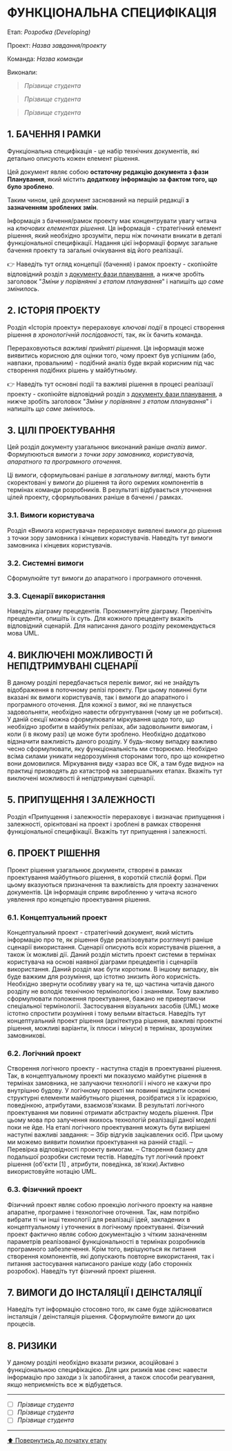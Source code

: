 # ФУНКЦІОНАЛЬНА СПЕЦИФІКАЦІЯ

Етап: *Розробка (Developing)*

Проект: *Назва завдання/проекту*

Команда: *Назва команди*

Виконали:
>*Прізвище студента*

>*Прізвище студента*

>*Прізвище студента*

## **1. БАЧЕННЯ І РАМКИ**

Функціональна специфікація - це набір технічних документів, які детально описують кожен елемент рішення.

Цей документ являє собою **остаточну редакцію документа з фази Планування**, який містить **додаткову інформацію за фактом того, що було зроблено**. 

Таким чином, цей документ заснований на першій редакції **з зазначенням зроблених змін**.

Інформація з бачення/рамок проекту має концентрувати увагу читача на *ключових елементах рішення*. Ця інформація - стратегічний елемент рішення, який необхідно зрозуміти, перш ніж починати вникати в деталі функціональної специфікації. Надання цієї інформації формує загальне бачення проекту та загальні очікування від його реалізації.

:point_right: Наведіть тут огляд концепції (бачення) і рамок проекту - скопіюйте відповідний розділ з [документу фази планування](/docs/2.Planning/%D0%A4%D1%83%D0%BD%D0%BA%D1%86%D1%96%D0%BE%D0%BD%D0%B0%D0%BB%D1%8C%D0%BD%D0%B0%20%D1%81%D0%BF%D0%B5%D1%86%D0%B8%D1%84%D1%96%D0%BA%D0%B0%D1%86%D1%96%D1%8F.md), а нижче зробіть заголовок "*Зміни у порівнянні з етапом планування*" і напишіть *що саме змінилось*.
 
## **2. ІСТОРІЯ ПРОЕКТУ**

Розділ «Історія проекту» перераховує *ключові події* в процесі створення рішення *в хронологічній послідовності*, так, як їх бачить команда. 

Перераховуються *важливі прийняті рішення*. Ця інформація може виявитись корисною для оцінки того, чому проект був успішним (або, навпаки, провальним) - подібний аналіз буде вкрай корисним під час створення подібних рішень у майбутньому.

:point_right: Наведіть тут основні події та важливі рішення в процесі реалізації проекту - скопіюйте відповідний розділ з [документу фази планування](/docs/2.Planning/%D0%A4%D1%83%D0%BD%D0%BA%D1%86%D1%96%D0%BE%D0%BD%D0%B0%D0%BB%D1%8C%D0%BD%D0%B0%20%D1%81%D0%BF%D0%B5%D1%86%D0%B8%D1%84%D1%96%D0%BA%D0%B0%D1%86%D1%96%D1%8F.md), а нижче зробіть заголовок "*Зміни у порівнянні з етапом планування*" і напишіть *що саме змінилось*.
 
## **3. ЦІЛІ ПРОЕКТУВАННЯ**

Цей розділ документу узагальнює виконаний раніше *аналіз вимог*. Формулюються вимоги *з точки зору замовника, користувачів, апаратного та програмного оточення*. 

Ці вимоги, сформульовані раніше *в загальному вигляді*, мають  бути скоректовані у вимоги до рішення та його окремих компонентів в термінах команди розробників. В результаті відбувається уточнення цілей проекту, сформульованих раніше в баченні / рамках.

### **3.1. Вимоги користувача**
Розділ «Вимога користувача» перераховує виявлені вимоги до рішення з точки зору замовника і кінцевих користувачів.
Наведіть тут вимоги замовника і кінцевих користувачів.

### **3.2. Системні вимоги**
Сформулюйте тут вимоги до апаратного і програмного оточення.

### **3.3. Сценарії використання**
Наведіть діаграму прецедентів. Прокоментуйте діаграму. Перелічіть прецеденти, опишіть їх суть. Для кожного прецеденту вкажіть відповідний сценарій. Для написання даного розділу рекомендується мова UML.
 
## **4. ВИКЛЮЧЕНІ МОЖЛИВОСТІ Й НЕПІДТРИМУВАНІ СЦЕНАРІЇ**
В даному розділі передбачається перелік вимог, які не знайдуть відображення в поточному релізі проекту. При цьому повинні бути вказані як вимоги користувачів, так і вимоги до апаратного і програмного оточення. Для кожної з вимог, які не планується задовольняти, необхідно навести обгрунтування (чому це не робиться). У даній секції можна сформулювати міркування щодо того, що необхідно зробити в майбутніх релізах, аби задовольнити вимогам, і коли (і в якому разі) це може бути зроблено.
Необхідно додатково відзначити важливість даного розділу. У будь-якому випадку важливо чесно сформулювати, яку функціональність ми створюємо. Необхідно всіма силами уникати недорозуміння сторонами того, про що конкретно вони домовилися. Міркування виду «зараз все ОК, а там буде видно» на практиці призводять до катастроф на завершальних етапах.
Вкажіть тут виключені можливості й непідтримувані сценарії.
 
## **5. ПРИПУЩЕННЯ І ЗАЛЕЖНОСТІ**
Розділ «Припущення і залежності» перераховує і визначає припущення і залежності, орієнтовані на проект і зроблені в рамках створення функціональної специфікації. 
Вкажіть тут припущення і залежності.
 
## **6. ПРОЕКТ РІШЕННЯ**
Проект рішення узагальнює документи, створені в рамках проектування майбутнього рішення, в короткій стислій формі. При цьому вказуються призначення та важливість для проекту зазначених документів. Ця інформація сприяє виробленню у читача ясного уявлення про концепцію проектування рішення.

### **6.1. Концептуальний проект**
Концептуальний проект - стратегічний документ, який містить інформацію про те, як рішення буде реалізовувати розглянуті раніше сценарії використання. Сценарії описують всіх користувачів рішення, а також їх можливі дії. Даний розділ містить проект системи в термінах користувача на основі наявної діаграми прецедентів і сценаріїв використання.
Даний розділ має бути коротким. В іншому випадку, він буде важким для розуміння, що істотно знизить його корисність. Необхідно звернути особливу увагу на те, що частина читачів даного розділу не володіє технічною термінологією і знаннями. Тому важливо сформулювати положення проектування, бажано не привертаючи спеціальної термінології.
Застосування візуальних засобів (UML) може істотно спростити розуміння і тому вельми вітається.
Наведіть тут концептуальний проект рішення (архітектура рішення, важливі проектні рішення, можливі варіанти, їх плюси і мінуси) в термінах, зрозумілих замовникові.

### **6.2. Логічний проект**
Створення логічного проекту - наступна стадія в проектуванні рішення. Так, в концептуальному проекті ми показуємо майбутнє рішення в термінах замовника, не залучаючи технології і нічого не кажучи про внутрішню будову. У логічному проекті ми повинні виділити основні структурні елементи майбутнього рішення, розібратися з їх ієрархією, поведінкою, атрибутами, взаємозв'язками.
В результаті логічного проектування ми повинні отримати абстрактну модель рішення. При цьому мова про залучення якихось технологій реалізації даної моделі поки не йде.
На етапі логічного проектування можуть бути вирішені наступні важливі завдання:
‒	Збір відгуків зацікавлених осіб. При цьому ми можемо виявити помилки проектування на ранній стадії.
‒	Перевірка відповідності проекту вимогам.
‒	Створення базису для подальшої розробки системи тестів.
Наведіть тут логічний проект рішення (об'єкти [1] , атрибути, поведінка, зв'язки).Активно використовуйте нотацію UML.

### **6.3. Фізичний проект**
Фізичний проект являє собою проекцію логічного проекту на наявне апаратне, програмне і технологічне оточення. Так, нам потрібно вибрати ті чи інші технології для реалізації ідей, закладених в концептуальному і уточнених в логічному проектуванні. 
Фізичний проект фактично являє собою документацію з чітким зазначенням параметрів реалізованої функціональності в термінах розробників програмного забезпечення.
Крім того, вирішуються як питання створення компонентів, які допускають повторне використання, так і питання застосування написаного раніше коду (або сторонніх розробок).
Наведіть тут фізичний проект рішення.
 
## **7. ВИМОГИ ДО ІНСТАЛЯЦІЇ І ДЕІНСТАЛЯЦІЇ**
Наведіть тут інформацію стосовно того, як саме буде здійснюватися інсталяція / деінсталяція рішення. Сформулюйте вимоги до цих процесів.
 
## **8. РИЗИКИ**
У даному розділі необхідно вказати ризики, асоційовані з функціональною специфікацією. Для цих ризиків має сенс навести інформацію про заходи з їх запобігання, а також способи реагування, якщо неприємність все ж відбудеться.
 
---

- [ ] *Прізвище студента*
- [ ] *Прізвище студента*
- [ ] *Прізвище студента*

---
[:arrow_up: Повернутись до початку етапу](/docs/3.Developing/README.md)